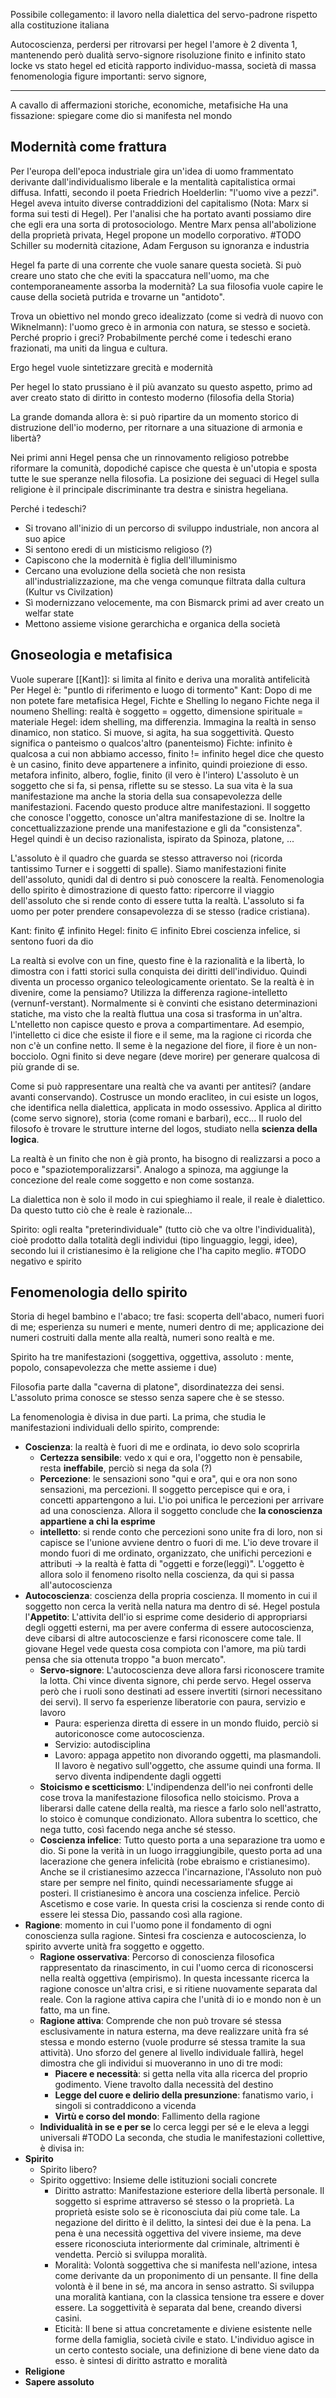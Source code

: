 Possibile collegamento: il lavoro nella dialettica del servo-padrone rispetto alla costituzione italiana

Autocoscienza, perdersi per ritrovarsi
per hegel l'amore è 2 diventa 1, mantenendo però dualità
servo-signore
risoluzione finito e infinito
stato locke vs stato hegel ed eticità
rapporto individuo-massa, società di massa
fenomenologia figure importanti: servo signore,

---
A cavallo di affermazioni storiche, economiche, metafisiche
Ha una fissazione: spiegare come dio si manifesta nel mondo

## Modernità come frattura

Per l'europa dell'epoca industriale gira un'idea di uomo frammentato derivante dall'individualismo liberale e la mentalità capitalistica ormai diffusa.
Infatti, secondo il poeta Friedrich Hoelderlin: "l'uomo vive a pezzi".
Hegel aveva intuito diverse contraddizioni del capitalismo (Nota: Marx si forma sui testi di Hegel). Per l'analisi che ha portato avanti possiamo dire che egli era una sorta di protosociologo.
Mentre Marx pensa all'abolizione della proprietà privata, Hegel propone un modello corporativo.
#TODO Schiller su modernità citazione, Adam Ferguson su ignoranza e industria

Hegel fa parte di una corrente che vuole sanare questa società. Si può creare uno stato che che eviti la spaccatura nell'uomo, ma che contemporaneamente assorba la modernità? La sua filosofia vuole capire le cause della società putrida e trovarne un "antidoto".

Trova un obiettivo nel mondo greco idealizzato (come si vedrà di nuovo con Wiknelmann): l'uomo greco è in armonia con natura, se stesso e società.
Perché proprio i greci? Probabilmente perché come i tedeschi erano frazionati, ma uniti da lingua e cultura.

Ergo hegel vuole sintetizzare grecità e modernità

Per hegel lo stato prussiano è il più avanzato su questo aspetto, primo ad aver creato stato di diritto in contesto moderno (filosofia della Storia)

La grande domanda allora è: si può ripartire da un momento storico di distruzione dell'io moderno, per ritornare a una situazione di armonia e libertà?

Nei primi anni Hegel pensa che un rinnovamento religioso potrebbe riformare la comunità, dopodiché capisce che questa è un'utopia e sposta tutte le sue speranze nella filosofia.
La posizione dei seguaci di Hegel sulla religione è il principale discriminante tra destra e sinistra hegeliana.

Perché i tedeschi?
- Si trovano all'inizio di un percorso di sviluppo industriale, non ancora al suo apice
- Si sentono eredi di un misticismo religioso (?)
- Capiscono che la modernità è figlia dell'illuminismo
- Cercano una evoluzione della società che non resista all'industrializzazione, ma che venga comunque filtrata dalla cultura (Kultur vs Civilzation)
- Sì modernizzano velocemente, ma con Bismarck primi ad aver creato un welfar state
- Mettono assieme visione gerarchicha e organica della società

## Gnoseologia e metafisica
Vuole superare [[Kant]]: si limita al finito e deriva una moralità antifelicità
	Per Hegel è: "puntIo di riferimento e luogo di tormento"
Kant: Dopo di me non potete fare metafisica
	Hegel, Fichte e Shelling lo negano
	Fichte nega il noumeno
	Shelling: realtà è soggetto = oggetto, dimensione spirituale = materiale
	Hegel: idem shelling, ma differenzia.
		Immagina la realtà in senso dinamico, non statico. Si muove, si agita, ha sua soggettività. Questo significa o panteismo o qualcos'altro (panenteismo)
Fichte: infinito è qualcosa a cui non abbiamo accesso, finito != infinito
	hegel dice che questo è un casino, finito deve appartenere a infinito, quindi proiezione di esso.
	metafora infinito, albero, foglie, finito (il vero è l'intero)
L'assoluto è un soggetto che si fa, si pensa, riflette su se stesso. La sua vita è la sua manifestazione ma anche la storia della sua consapevolezza delle manifestazioni. Facendo questo produce altre manifestazioni.
Il soggetto che conosce l'oggetto, conosce un'altra manifestazione di se. Inoltre la concettualizzazione prende una manifestazione e gli da "consistenza".
	Hegel quindi è un deciso razionalista, ispirato da Spinoza, platone, ...
	
L'assoluto è il quadro che guarda se stesso attraverso noi (ricorda tantissimo Turner e i soggetti di spalle). Siamo manifestazioni finite dell'assoluto, qunidi dal di dentro si può conoscere la realtà.
Fenomenologia dello spirito è dimostrazione di questo fatto: ripercorre il viaggio dell'assoluto che si rende conto di essere tutta la realtà. L'assoluto si fa uomo per poter prendere consapevolezza di se stesso (radice cristiana).

Kant: finito $\notin$ infinito
Hegel: finito $\in$ infinito
Ebrei coscienza infelice, si sentono fuori da dio

La realtà si evolve con un fine, questo fine è la razionalità e la libertà, lo dimostra con i fatti storici sulla conquista dei diritti dell'individuo. Quindi diventa un processo organico teleologicamente orientato.
Se la realtà è in divenire, come la pensiamo? Utilizza la differenza ragione-intelletto (vernunf-verstant). Normalmente si è convinti che esistano determinazioni statiche, ma visto che la realtà fluttua una cosa si trasforma in un'altra.
L'ntelletto non capisce questo e prova a compartimentare. Ad esempio, l'intelletto ci dice che esiste il fiore e il seme, ma la ragione ci ricorda che non c'è un confine netto. Il seme è la negazione del fiore, il fiore è un non-bocciolo. Ogni finito si deve negare (deve morire) per generare qualcosa di più grande di se.

Come si può rappresentare una realtà che va avanti per antitesi? (andare avanti conservando). Costrusce un mondo eracliteo, in cui esiste un logos, che identifica nella dialettica, applicata in modo ossessivo. Applica al diritto (come servo signore), storia (come romani e barbari), ecc...
Il ruolo del filosofo è trovare le strutture interne del logos, studiato nella **scienza della logica**.

La realtà è un finito che non è già pronto, ha bisogno di realizzarsi a poco a poco e "spaziotemporalizzarsi". Analogo a spinoza, ma aggiunge la concezione del reale come soggetto e non come sostanza.

La dialettica non è solo il modo in cui spieghiamo il reale, il reale è dialettico. Da questo tutto ciò che è reale è razionale...

Spirito: ogli realta "preterindividuale" (tutto ciò che va oltre l'individualità), cioè prodotto dalla totalità degli individui (tipo linguaggio, leggi, idee), secondo lui il cristianesimo è la religione che l'ha capito meglio.
#TODO negativo e spirito

## Fenomenologia dello spirito
Storia di hegel bambino e l'abaco; tre fasi: scoperta dell'abaco, numeri fuori di me; esperienza su numeri e mente, numeri dentro di me; applicazione dei numeri costruiti dalla mente alla realtà, numeri sono realtà e me.

Spirito ha tre manifestazioni (soggettiva, oggettiva, assoluto : mente, popolo, consapevolezza che mette assieme i due)

Filosofia parte dalla "caverna di platone", disordinatezza dei sensi.
L'assoluto prima conosce se stesso senza sapere che è se stesso.

La fenomenologia è divisa in due parti. La prima, che studia le manifestazioni individuali dello spirito, comprende:
-  **Coscienza**: la realtà è fuori di me e ordinata, io devo solo scoprirla
	- **Certezza sensibile**: vedo x qui e ora, l'oggetto non è pensabile, resta **ineffabile**, perciò si nega da sola (?)
	- **Percezione**: le sensazioni sono "qui e ora", qui e ora non sono sensazioni, ma percezioni. Il soggetto percepisce qui e ora, i concetti appartengono a lui. L'io poi unifica le percezioni per arrivare ad una conoscienza. Allora il soggetto conclude che **la conoscienza appartiene a chi la esprime**
	- **intelletto**: si rende conto che percezioni sono unite fra di loro, non si capisce se l'unione avviene dentro o fuori di me. L'io deve trovare il mondo fuori di me ordinato, organizzato, che unifichi percezioni e attributi -> la realtà è fatta di "oggetti e forze(leggi)". L'oggetto è allora solo il fenomeno risolto nella coscienza, da qui si passa all'autocoscienza
- **Autocoscienza**: coscienza della propria coscienza. Il momento in cui il soggetto non cerca la verità nella natura ma dentro di sé. Hegel postula l'**Appetito**: L'attivita dell'io si esprime come desiderio di appropriarsi degli oggetti esterni, ma per avere conferma di essere autocoscienza, deve cibarsi di altre autocoscienze e farsi riconoscere come tale. Il giovane Hegel vede questa cosa compiota con l'amore, ma più tardi pensa che sia ottenuta troppo "a buon mercato".
	- **Servo-signore**: L'autocoscienza deve allora farsi riconoscere tramite la lotta. Chi vince diventa signore, chi perde servo. Hegel osserva però che i ruoli sono destinati ad essere invertiti (sirnori necessitano dei servi). Il servo fa esperienze liberatorie con paura, servizio e lavoro
		- Paura: esperienza diretta di essere in un mondo fluido, perciò si autoriconosce come autocoscienza.
		- Servizio: autodisciplina
		- Lavoro: appaga appetito non divorando oggetti, ma plasmandoli. Il lavoro è negativo sull'oggetto, che assume quindi una forma. Il servo diventa indipendente dagli oggetti
	- **Stoicismo e scetticismo**: L'indipendenza dell'io nei confronti delle cose trova la manifestazione filosofica nello stoicismo. Prova a liberarsi dalle catene della realtà, ma riesce a farlo solo nell'astratto, lo stoico è comunque condizionato. Allora subentra lo scettico, che nega tutto, così facendo nega anche sé stesso.
	- **Coscienza infelice**: Tutto questo porta a una separazione tra uomo e dio. Si pone la verità in un luogo irraggiungibile, questo porta ad una lacerazione che genera infelicità (robe ebraismo e cristianesimo). Anche se il cristianesimo azzecca l'incarnazione, l'Assoluto non può stare per sempre nel finito, quindi necessariamente sfugge ai posteri. Il cristianesimo è ancora una coscienza infelice. Perciò Ascetismo e cose varie. In questa crisi la coscienza si rende conto di essere lei stessa Dio, passando così alla ragione. 
- **Ragione**: momento in cui l'uomo pone il fondamento di ogni conoscienza sulla ragione. Sintesi fra coscienza e autocoscienza, lo spirito avverte unità fra soggetto e oggetto.
	- **Ragione osservativa**: Percorso di conoscienza filosofica rappresentato da rinascimento, in cui l'uomo cerca di riconoscersi nella realtà oggettiva (empirismo). In questa incessante ricerca la ragione conosce un'altra crisi, e si ritiene nuovamente separata dal reale. Con la ragione attiva capira che l'unità di io e mondo non è un fatto, ma un fine.
	- **Ragione attiva**: Comprende che non può trovare sé stessa esclusivamente in natura esterna, ma deve realizzare unità fra sé stessa e mondo esterno (vuole produrre sé stessa tramite la sua attività). Uno sforzo del genere al livello individuale fallirà, hegel dimostra che gli individui si muoveranno in uno di tre modi:
		- **Piacere e necessità**: si getta nella vita alla ricerca del proprio godimento. Viene travolto dalla necessità del destino
		- **Legge del cuore e delirio della presunzione**: fanatismo vario, i singoli si contraddicono a vicenda
		- **Virtù e corso del mondo**: Fallimento della ragione
	- **Individualità in se e per se** Io cerca leggi per sé e le eleva a leggi universali #TODO 
La seconda, che studia le manifestazioni collettive, è divisa in:
- **Spirito**
	- Spirito libero?
	- Spirito oggettivo: Insieme delle istituzioni sociali concrete
		- Diritto astratto: Manifestazione esteriore della libertà personale. Il soggetto si esprime attraverso sé stesso o la proprietà. La proprietà esiste solo se è riconosciuta dai più come tale. La negazione del diritto è il delitto, la sintesi dei due è la pena. La pena è una necessità oggettiva del vivere insieme, ma deve essere riconosciuta interiormente dal criminale, altrimenti è vendetta. Perciò si sviluppa moralità.
		- Moralità: Volontà soggettiva che si manifesta nell'azione, intesa come derivante da un proponimento di un pensante. Il fine della volontà è il bene in sé, ma ancora in senso astratto. Si sviluppa una moralità kantiana, con la classica tensione tra essere e dover essere. La soggettività è separata dal bene, creando diversi casini.
		- Eticità: Il bene si attua concretamente e diviene esistente nelle forme della famiglia, società civile e stato. L'individuo agisce in un certo contesto sociale, una definizione di bene viene dato da esso. è sintesi di diritto astratto e moralità
- **Religione**
- **Sapere assoluto**